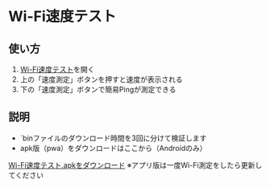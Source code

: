 
# Wi-Fi速度テスト

## 使い方
1. [Wi-Fi速度テスト](https://apps-henna-zeta.vercel.app/)を開く
2. 上の「速度測定」ボタンを押すと速度が表示される
3. 下の「速度測定」ボタンで簡易Pingが測定できる

## 説明
- `binファイルのダウンロード時間を3回に分けて検証します
- apk版（pwa）をダウンロードはここから（Androidのみ）

[Wi-Fi速度テスト.apkをダウンロード](https://apk-download-tau.vercel.app/Wi-Fi%E9%80%9F%E5%BA%A6%E3%83%86%E3%82%B9%E3%83%88.apk)
※アプリ版は一度Wi-Fi測定をしたら更新してください